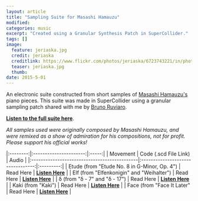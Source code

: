 ```yaml
---
layout: article
title: "Sampling Suite for Masashi Hamauzu"
modified:
categories: music
excerpt: "Created using a Granular Synthesis Patch in SuperCollider."
tags: []
image:
  feature: jeriaska.jpg
  credit: jeriaska
  creditlink: https://www.flickr.com/photos/jeriaska/6723743221/in/photolist-bf9WBg-qCfBWh-7EcnjN-7Ecn79-7E8wgX-7EcmHY-7E8w8H-7E8wGF-7E8wV2-7E8wsT-7EcmUy-7EcmAs-7Ecnf9-7Ecnth-7E8wxz
  teaser: jeriaska.jpg
  thumb:
date: 2015-5-01
---
```


An electronic suite constructed from short samples of [Masashi Hamauzu's](http://en.wikipedia.org/wiki/Masashi_Hamauzu) piano pieces.  This suite was made in SuperCollider using a granular sampling patch shared with me by [Bruno Ruviaro](http://sccode.org/bruno).  

[**Listen to the full suite here**](https://soundcloud.com/capybarrage-reilly/sets/sampling-suite-for-masashi-1).

*All samples used were originally composed by Masashi Hamauzu, and were remixed as a show of admiration for his compositions, not for profit.  Please support his official works!*

|:--------:|:----------------------:|:-----:|
| Movement                                     | Code (.scd File Link)             | Audio     |
|:---------------------------------------------|:---------------------------------:|:---------:|
| Etude (from "Etude No. 8 in G-Minor, Op. 4") | Read Here                         | [**Listen Here**](https://soundcloud.com/capybarrage-reilly/etude-from-etude-no-8-in-g-minor-op-4?in=capybarrage-reilly/sets/sampling-suite-for-masashi-1) |
| Elf (from "Elfenkonigin" and "Weihalter") | Read Here | [**Listen Here**](https://soundcloud.com/capybarrage-reilly/elf-from-elfenkonigin-and-weihalter?in=capybarrage-reilly/sets/sampling-suite-for-masashi-1) |
| δ (from "δ - 7" and "δ - 17") | Read Here | [**Listen Here**](https://soundcloud.com/capybarrage-reilly/from-7-and-17?in=capybarrage-reilly/sets/sampling-suite-for-masashi-1) |
| Kaki (from "Kaki") | Read Here | [**Listen Here**](https://soundcloud.com/capybarrage-reilly/kaki-from-kaki?in=capybarrage-reilly/sets/sampling-suite-for-masashi-1) |
| Face (from "Face It Later" | Read Here | [**Listen Here**](https://soundcloud.com/capybarrage-reilly/face-from-face-it-later?in=capybarrage-reilly/sets/sampling-suite-for-masashi-1) |
